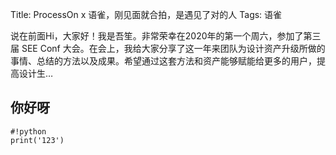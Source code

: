 Title: ProcessOn x 语雀，刚见面就合拍，是遇见了对的人
Tags: 语雀

说在前面Hi，大家好！我是吾笙。非常荣幸在2020年的第一个周六，参加了第三届 SEE Conf 大会。在会上，我给大家分享了这一年来团队为设计资产升级所做的事情、总结的方法以及成果。希望通过这套方法和资产能够赋能给更多的用户，提高设计生…

## 你好呀

    #!python
    print('123')